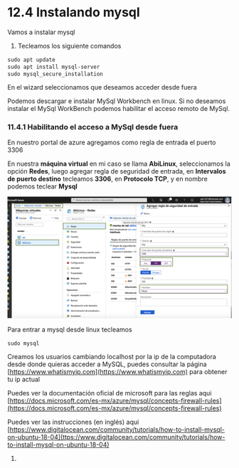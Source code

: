 # 12.4 Instalando mysql

Vamos a instalar mysql

1. Tecleamos los siguiente comandos

```text
sudo apt update
sudo apt install mysql-server
sudo mysql_secure_installation
```

En el wizard seleccionamos que deseamos acceder desde fuera

Podemos descargar e instalar MySql Workbench en linux. Si no deseamos instalar el MySql WorkBench podemos habilitar el acceso remoto de MySql.

### 11.4.1 Habilitando el acceso a MySql desde fuera

En nuestro portal de azure agregamos como regla de entrada  el puerto 3306

En nuestra **máquina virtual** en mi caso se llama **AbiLinux**, seleccionamos la opción **Redes**, luego agregar regla de seguridad de entrada, en **Intervalos de puerto destino** tecleamos **3306**, en **Protocolo TCP**, y en nombre podemos teclear **Mysql**

![](../.gitbook/assets/image%20%28275%29.png)

Para entrar a mysql desde linux tecleamos 

```text
sudo mysql
```

Creamos los usuarios cambiando localhost por la ip de la computadora desde donde quieras acceder a MySQL, puedes consultar la página [https://www.whatismyip.com](https://www.whatismyip.com) para obtener tu ip actual

Puedes ver la documentación oficial de microsoft para las reglas aqui [https://docs.microsoft.com/es-mx/azure/mysql/concepts-firewall-rules](https://docs.microsoft.com/es-mx/azure/mysql/concepts-firewall-rules)

Puedes ver las instrucciones \(en inglés\) aqui [https://www.digitalocean.com/community/tutorials/how-to-install-mysql-on-ubuntu-18-04](ttps://www.digitalocean.com/community/tutorials/how-to-install-mysql-on-ubuntu-18-04)

1. 
